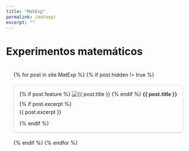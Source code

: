 ```yaml
---
title: "MatExp"
permalink: /matexp/
excerpt: ""
---
```


<h1>Experimentos matemáticos</h1>

<style>
  .matexp-grid {
    display: grid;
    grid-template-columns: repeat(auto-fit, minmax(300px, 1fr)); /* Responsive grid */
    gap: 20px;
    padding: 20px;
  }

  .matexp-card {
    border: 1px solid #ddd;
    border-radius: 8px;
    padding: 15px;
    box-shadow: 0 2px 4px rgba(0, 0, 0, 0.1);
    transition: box-shadow 0.3s ease;
  }

  .matexp-card:hover {
    box-shadow: 0 4px 8px rgba(0, 0, 0, 0.2);
  }

  .matexp-card img {
    max-width: 100%;
    height: auto;
    margin-bottom: 10px;
  }

  .matexp-card a {
    text-decoration: none;
    font-weight: bold;
    color: #333;
    transition: color 0.3s ease;
  }

  .matexp-card a:hover {
    color: #007bff; /* Change color on hover */
  }

  .matexp-card p {
    margin-top: 5px;
  }
</style>

<div class="matexp-grid">
  {% for post in site.MatExp %}
    {% if post.hidden != true %}
      <div class="matexp-card">
        {% if post.feature %}
          <img src="{{ post.feature | relative_url }}" alt="{{ post.title }}">
        {% endif %}
        <a href="{{ post.url }}">{{ post.title }}</a>
        {% if post.excerpt %}
          <p>{{ post.excerpt }}</p>
        {% endif %}
      </div>
    {% endif %}
  {% endfor %}
</div>
